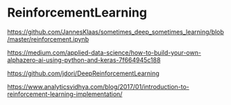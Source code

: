 # ReinforcementLearning

https://github.com/JannesKlaas/sometimes_deep_sometimes_learning/blob/master/reinforcement.ipynb

https://medium.com/applied-data-science/how-to-build-your-own-alphazero-ai-using-python-and-keras-7f664945c188

https://github.com/jdori/DeepReinforcementLearning

https://www.analyticsvidhya.com/blog/2017/01/introduction-to-reinforcement-learning-implementation/

 

